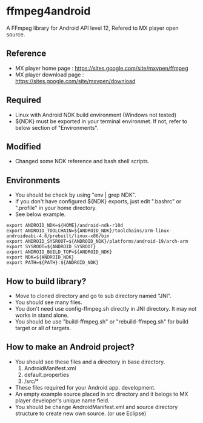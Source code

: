 # ffmpeg4android
A FFmpeg library for Android API level 12, Refered to MX player open source.

## Reference
- MX player home page : https://sites.google.com/site/mxvpen/ffmpeg
- MX player download page : https://sites.google.com/site/mxvpen/download

## Required
- Linux with Android NDK build environment (Windows not tested)
- ${NDK} must be exported in your terminal environmet. If not, refer to below section of "Environments".

## Modified
- Changed some NDK reference and bash shell scripts.

## Environments
- You should be check by using "env | grep NDK".
- If you don't have configured ${NDK} exports, just edit ".bashrc" or ".profile" in your home directory.
- See below example.
~~~~~
export ANDROID_NDK=${HOME}/android-ndk-r10d
export ANDROID_TOOLCHAIN=${ANDROID_NDK}/toolchains/arm-linux-androideabi-4.6/prebuilt/linux-x86/bin
export ANDROID_SYSROOT=${ANDROID_NDK}/platforms/android-19/arch-arm
export SYSROOT=${ANDROID_SYSROOT}
export ANDROID_BUILD_TOP=${ANDROID_NDK}
export NDK=${ANDROID_NDK}
export PATH=${PATH}:${ANDROID_NDK}
~~~~~

## How to build library?
- Move to cloned directory and go to sub directory named "JNI".
- You should see many files.
- You don't need use config-ffmpeg.sh directly in JNI directory. It may not works in stand alone.
- You should be use "build-ffmpeg.sh" or "rebuild-ffmpeg.sh" for build target or all of targets.

## How to make an Android project?
- You should see these files and a directory in base directory.
  1. AndroidManifest.xml
  2. default.properties
  3. /src/*
- These files required for your Android app. development.
- An empty example source placed in src directory and it belogs to MX player developer's unique name field.
- You should be change AndroidManifest.xml and source directory structure to create new own source. (or use Eclipse)
